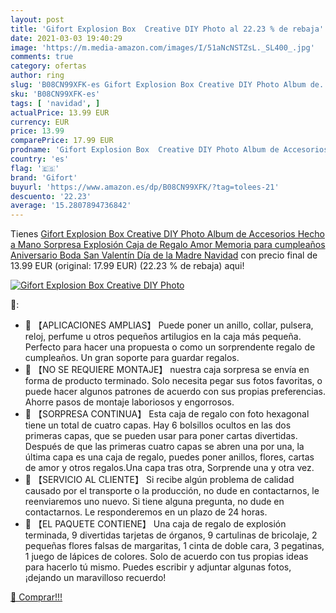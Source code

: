 ```yaml
---
layout: post
title: 'Gifort Explosion Box  Creative DIY Photo al 22.23 % de rebaja'
date: 2021-03-03 19:40:29
image: 'https://m.media-amazon.com/images/I/51aNcNSTZsL._SL400_.jpg'
comments: true
category: ofertas
author: ring
slug: 'B08CN99XFK-es Gifort Explosion Box Creative DIY Photo Album de...'
sku: 'B08CN99XFK-es'
tags: [ 'navidad', ]
actualPrice: 13.99 EUR
currency: EUR
price: 13.99
comparePrice: 17.99 EUR
prodname: 'Gifort Explosion Box  Creative DIY Photo Album de Accesorios  Hecho a Mano Sorpresa Explosión Caja de Regalo Amor Memoria para cumpleaños Aniversario Boda San Valentín Día de la Madre Navidad'
country: 'es'
flag: '🇪🇸'
brand: 'Gifort'
buyurl: 'https://www.amazon.es/dp/B08CN99XFK/?tag=tolees-21'
descuento: '22.23'
average: '15.2807894736842'
---
```


Tienes [Gifort Explosion Box  Creative DIY Photo Album de Accesorios  Hecho a Mano Sorpresa Explosión Caja de Regalo Amor Memoria para cumpleaños Aniversario Boda San Valentín Día de la Madre Navidad](https://www.amazon.es/dp/B08CN99XFK/?tag=tolees-21) con precio final de  13.99 EUR (original: 17.99 EUR) (22.23 %  de rebaja) aqui!

[![Gifort Explosion Box  Creative DIY Photo](https://m.media-amazon.com/images/I/51aNcNSTZsL._SL400_.jpg)](https://www.amazon.es/dp/B08CN99XFK/?tag=tolees-21)

🔎:

- 🎁 【APLICACIONES AMPLIAS】 Puede poner un anillo, collar, pulsera, reloj, perfume u otros pequeños artilugios en la caja más pequeña. Perfecto para hacer una propuesta o como un sorprendente regalo de cumpleaños. Un gran soporte para guardar regalos.
- 🎁 【NO SE REQUIERE MONTAJE】 nuestra caja sorpresa se envía en forma de producto terminado. Solo necesita pegar sus fotos favoritas, o puede hacer algunos patrones de acuerdo con sus propias preferencias. Ahorre pasos de montaje laboriosos y engorrosos.
- 🎁 【SORPRESA CONTINUA】 Esta caja de regalo con foto hexagonal tiene un total de cuatro capas. Hay 6 bolsillos ocultos en las dos primeras capas, que se pueden usar para poner cartas divertidas. Después de que las primeras cuatro capas se abren una por una, la última capa es una caja de regalo, puedes poner anillos, flores, cartas de amor y otros regalos.Una capa tras otra, Sorprende una y otra vez.
- 🎁 【SERVICIO AL CLIENTE】 Si recibe algún problema de calidad causado por el transporte o la producción, no dude en contactarnos, le reenviaremos uno nuevo. Si tiene alguna pregunta, no dude en contactarnos. Le responderemos en un plazo de 24 horas.
- 🎁 【EL PAQUETE CONTIENE】 Una caja de regalo de explosión terminada, 9 divertidas tarjetas de órganos, 9 cartulinas de bricolaje, 2 pequeñas flores falsas de margaritas, 1 cinta de doble cara, 3 pegatinas, 1 juego de lápices de colores. Solo de acuerdo con tus propias ideas para hacerlo tú mismo. Puedes escribir y adjuntar algunas fotos, ¡dejando un maravilloso recuerdo!

[🛒 Comprar!!!](https://www.amazon.es/dp/B08CN99XFK/?tag=tolees-21)
